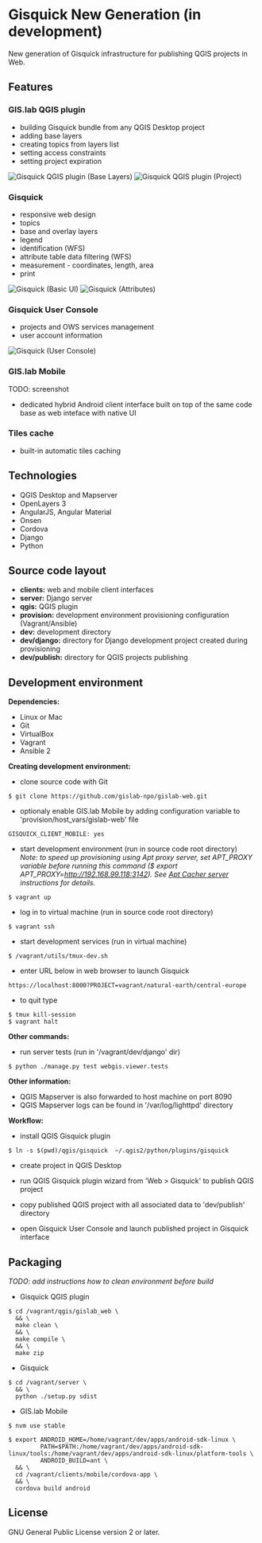 # Gisquick New Generation (in development)
New generation of Gisquick infrastructure for publishing QGIS projects in
Web.


## Features

### GIS.lab QGIS plugin

* building Gisquick bundle from any QGIS Desktop project
* adding base layers
* creating topics from layers list
* setting access constraints
* setting project expiration

![Gisquick QGIS plugin (Base Layers)](doc/screen/gislab-web-qgis-plugin.png)
![Gisquick QGIS plugin (Project)](doc/screen/gislab-web-qgis-plugin2.png)


### Gisquick

* responsive web design
* topics
* base and overlay layers
* legend
* identification (WFS)
* attribute table data filtering (WFS)
* measurement - coordinates, length, area
* print

![Gisquick (Basic UI)](doc/screen/gislab-web.png)
![Gisquick (Attributes)](doc/screen/gislab-web2.png)


### Gisquick User Console

* projects and OWS services management
* user account information

![Gisquick (User Console)](doc/screen/user-console.png)


### GIS.lab Mobile

TODO: screenshot

* dedicated hybrid Android client interface built on top of the same code base
  as web inteface with native UI


### Tiles cache
* built-in automatic tiles caching


## Technologies
* QGIS Desktop and Mapserver
* OpenLayers 3
* AngularJS, Angular Material
* Onsen
* Cordova
* Django
* Python


## Source code layout
* **clients:**    web and mobile client interfaces
* **server:**     Django server
* **qgis:**       QGIS plugin
* **provision:**  development environment provisioning configuration
                  (Vagrant/Ansible)
* **dev:**        development directory
* **dev/django:** directory for Django development project created during
                  provisioning
* **dev/publish:** directory for QGIS projects publishing


## Development environment
**Dependencies:**  
* Linux or Mac
* Git
* VirtualBox
* Vagrant
* Ansible 2

**Creating development environment:**  
* clone source code with Git
```
$ git clone https://github.com/gislab-npo/gislab-web.git
```

* optionaly enable GIS.lab Mobile by adding configuration variable to
  'provision/host_vars/gislab-web' file
```
GISQUICK_CLIENT_MOBILE: yes
```

* start development environment (run in source code root directory)  
  *Note: to speed up provisioning using Apt proxy server, set APT_PROXY variable
  before running this command ($ export APT_PROXY=http://192.168.99.118:3142).
  See [Apt Cacher server](https://github.com/gislab-npo/gislab/wiki/Apt-Cacher-server) instructions for details.*
```
$ vagrant up
```

* log in to virtual machine (run in source code root directory)
```
$ vagrant ssh
```

* start development services (run in virtual machine)
```
$ /vagrant/utils/tmux-dev.sh
```

* enter URL below in web browser to launch Gisquick
```
https://localhost:8000?PROJECT=vagrant/natural-earth/central-europe
```

* to quit type 
```
$ tmux kill-session
$ vagrant halt
```

**Other commands:**  
* run server tests (run in '/vagrant/dev/django' dir)
```
$ python ./manage.py test webgis.viewer.tests
```


**Other information:**
* QGIS Mapserver is also forwarded to host machine on port 8090
* QGIS Mapserver logs can be found in '/var/log/lighttpd' directory


**Workflow:**
* install QGIS Gisquick plugin
```
$ ln -s $(pwd)/qgis/gisquick  ~/.qgis2/python/plugins/gisquick
```

* create project in QGIS Desktop

* run QGIS Gisquick plugin wizard from 'Web > Gisquick' to publish QGIS
  project

* copy published QGIS project with all associated data to 'dev/publish'
  directory

* open Gisquick User Console and launch published project in Gisquick
  interface


## Packaging
*TODO: add instructions how to clean environment before build*

* Gisquick QGIS plugin
```
$ cd /vagrant/qgis/gislab_web \
  && \
  make clean \
  && \
  make compile \
  && \
  make zip
```

* Gisquick
```
$ cd /vagrant/server \
  && \
  python ./setup.py sdist
```

* GIS.lab Mobile
```
$ nvm use stable

$ export ANDROID_HOME=/home/vagrant/dev/apps/android-sdk-linux \
         PATH=$PATH:/home/vagrant/dev/apps/android-sdk-linux/tools:/home/vagrant/dev/apps/android-sdk-linux/platform-tools \
         ANDROID_BUILD=ant \
  && \
  cd /vagrant/clients/mobile/cordova-app \
  && \
  cordova build android
```

## License
GNU General Public License version 2 or later.
